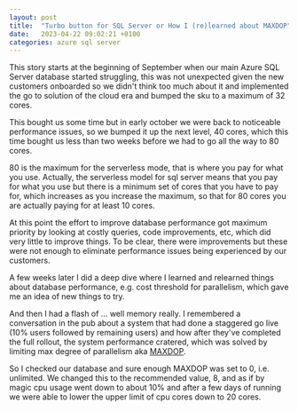 ```yaml
---
layout: post
title:  "Turbo button for SQL Server or How I (re)learned about MAXDOP"
date:   2023-04-22 09:02:21 +0100
categories: azure sql server
---
```


This story starts at the beginning of September when our main Azure SQL Server database started struggling, this was not unexpected given the new customers onboarded so we didn't think too much about it and implemented the go to solution of the cloud era and bumped the sku to a maximum of 32 cores.

This bought us some time but in early october we were back to noticeable performance issues, so we bumped it up the next level, 40 cores, which this time bought us less than two weeks before we had to go all the way to 80 cores.

80 is the maximum for the serverless mode, that is where you pay for what you use. Actually, the serverless model for sql server means that you pay for what you use but there is a minimum set of cores that you have to pay for, which increases as you increase the maximum, so that for 80 cores you are actually paying for at least 10 cores.

At this point the effort to improve database performance got maximum priority by looking at costly queries, code improvements, etc, which did very little to improve things. To be clear, there were improvements but these were not enough to eliminate performance issues being experienced by our customers.


A few weeks later I did a deep dive where I learned and relearned things about database performance, e.g. cost threshold for parallelism, which gave me an idea of new things to try.


And then I had a flash of ... well memory really. I remembered a conversation in the pub about a system that had done a staggered go live (10% users followed by remaining users) and how after they've completed the full rollout, the system performance cratered, which was solved by limiting max degree of parallelism aka [MAXDOP](https://learn.microsoft.com/en-us/sql/database-engine/configure-windows/configure-the-max-degree-of-parallelism-server-configuration-option?view=sql-server-ver16).


So I checked our database and sure enough MAXDOP was set to 0, i.e. unlimited.  We changed this to the recommended value, 8, and as if by magic cpu usage went down to about 10% and after a few days of running we were able to lower the upper limit of cpu cores down to 20 cores.